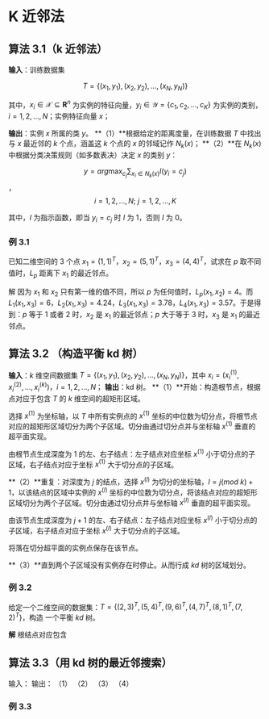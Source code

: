 # K 近邻法

## 算法 3.1（k 近邻法）

**输入**：训练数据集

$$T = \{(x_1, y_1), (x_2, y_2), ..., (x_N, y_N)\}$$ 

其中，$x_i \in \mathcal{X} \subseteq \mathbf{R}^n$ 为实例的特征向量，$y_i \in \mathcal{Y} = \{c_1, c_2, ..., c_K\}$ 为实例的类别，$i=1, 2, ..., N$；实例特征向量 $x$；

**输出**：实例 $x$ 所属的类 $y$。
**（1）**根据给定的距离度量，在训练数据 $T$ 中找出与 $x$ 最近邻的 $k$ 个点，涵盖这 $k$ 个点的 $x$ 的邻域记作 $N_k(x)$；
**（2）**在 $N_k(x)$ 中根据分类决策规则（如多数表决）决定 $x$ 的类别 $y$：

$$y = arg \max_{c_j} \sum_{x_i \in N_k(x)}I(y_i=c_j)$$，$$i = 1, 2, ..., N;\ j=1, 2, ..., K$$ 

其中，$I$ 为指示函数，即当 $y_i=c_j$ 时 $I$ 为 $1$，否则 $I$ 为 $0$。

### 例 3.1

已知二维空间的 3 个点 $x_1=(1, 1)^T$，$x_2=(5, 1)^T$，$x_3=(4, 4)^T$，试求在 $p$ 取不同值时，$L_p$ 距离下 $x_1$ 的最近邻点。

解 因为 $x_1$ 和 $x_2$ 只有第一维的值不同，所以 $p$ 为任何值时，$L_p(x_1, x_2)=4$。而 $L_1(x_1, x_3)=6$，$L_2(x_1, x_3)=4.24$，$L_3(x_1, x_3)=3.78$，$L_4(x_1, x_3)=3.57$。于是得到：$p$ 等于 $1$ 或者 2 时，$x_2$ 是 $x_1$ 的最近邻点；$p$ 大于等于 3 时，$x_3$ 是 $x_1$ 的最近邻点。

## 算法 3.2 （构造平衡 kd 树）

**输入**：$k$ 维空间数据集 $T = \{(x_1, y_1), (x_2, y_2), ..., (x_N, y_N)\}$，其中 $x_i = (x_i^{(1)}, x_i^{(2)}, ..., x_i^{(k)})$，$i = 1, 2, ..., N$；
**输出**：kd 树。
**（1）**开始：构造根节点，根据点对应于包含 $T$ 的 $k$ 维空间的超矩形区域。

选择 $x^{(1)}$ 为坐标轴，以 $T$ 中所有实例点的 $x^{(1)}$ 坐标的中位数为切分点，将根节点对应的超矩形区域切分为两个子区域。切分由通过切分点并与坐标轴 $x^{(1)}$ 垂直的超平面实现。

由根节点生成深度为 1 的左、右子结点：左子结点对应坐标 $x^{(1)}$ 小于切分点的子区域，右子结点对应于坐标 $x^{(1)}$ 大于切分点的子区域。

**（2）**重复：对深度为 $j$ 的结点，选择 $x^{(l)}$ 为切分的坐标轴，$l = j(mod \ k) + 1$，以该结点的区域中实例的 $x^{(l)}$ 坐标的中位数为切分点，将该结点对应的超矩形区域切分为两个子区域。切分由通过切分点并与坐标轴 $x^{(l)}$ 垂直的超平面实现。

由该节点生成深度为 $j + 1$ 的左、右子结点：左子结点对应坐标 $x^{(l)}$ 小于切分点的子区域，右子结点对应于坐标 $x^{(l)}$ 大于切分点的子区域。

将落在切分超平面的实例点保存在该节点。

**（3）**直到两个子区域没有实例存在时停止。从而行成 $kd$ 树的区域划分。

### 例 3.2

给定一个二维空间的数据集：$T = \{(2, 3)^T, (5, 4)^T, (9, 6)^T, (4, 7)^T, (8, 1)^T, (7, 2)^T\}$，构造 一个平衡 $kd$ 树。

**解** 根结点对应包含





## 算法 3.3（用 kd 树的最近邻搜索）

输入：
输出：
（1）
（2）
（3）
（4）

### 例 3.3





